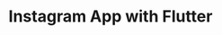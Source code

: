 <h1 align="center">
  Instagram App with Flutter
  <br>
  <img src:https://user-images.githubusercontent.com/92257857/190853227-5ca83893-8c1d-4a15-aa1b-da62de66e744.png>
<!--   ![Screenshot_1663412165]() -->

</h1>
